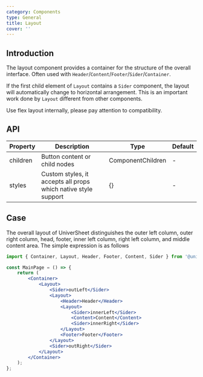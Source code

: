 ```yaml
---
category: Components
type: General
title: Layout
cover: ''
---
```


## Introduction

The layout component provides a container for the structure of the overall interface. Often used with `Header`/`Content`/`Footer`/`Sider`/`Container`.

If the first child element of `Layout` contains a `Sider` component, the layout will automatically change to horizontal arrangement. This is an important work done by `Layout` different from other components.

Use flex layout internally, please pay attention to compatibility.

## API

| Property | Description                                                    | Type              | Default |
| -------- | -------------------------------------------------------------- | ----------------- | ------- |
| children | Button content or child nodes                                  | ComponentChildren | -       |
| styles   | Custom styles, it accepts all props which native style support | {}                | -       |

## Case

The overall layout of UniverSheet distinguishes the outer left column, outer right column, head, footer, inner left column, right left column, and middle content area. The simple expression is as follows

```jsx
import { Container, Layout, Header, Footer, Content, Sider } from '@univer/style-univer';

const MainPage = () => {
    return (
        <Container>
            <Layout>
                <Sider>outLeft</Sider>
                <Layout>
                    <Header>Header</Header>
                    <Layout>
                        <Sider>innerLeft</Sider>
                        <Content>Content</Content>
                        <Sider>innerRight</Sider>
                    </Layout>
                    <Footer>Footer</Footer>
                </Layout>
                <Sider>outRight</Sider>
            </Layout>
        </Container>
    );
};
```
